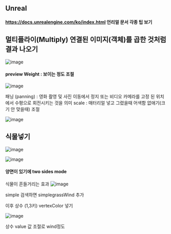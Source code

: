 ## Unreal

#### https://docs.unrealengine.com/ko/index.html 언리얼 문서  각종 팁 보기

## 멀티플라이(Multiply)  연결된 이미지(객체)를 곱한 것처럼 결과 나오기

![image](https://user-images.githubusercontent.com/80494367/119588665-43b8c680-be0c-11eb-8275-4cec59ae6017.png)

#### preview Weight : 보이는 정도 조절


![image](https://user-images.githubusercontent.com/80494367/119589639-2b49ab80-be0e-11eb-8f77-91e563024872.png)

패닝 (panning) : 영화 촬영 및 사진 이동에서 정지 또는 비디오 카메라를 고정 된 위치에서 수평으로 회전시키는 것을 의미
scale : 매터리얼 넣고 그렸을때  어색함 없애기(크기 안 맞을때) 조절


![image](https://user-images.githubusercontent.com/80494367/119597061-4cfd5f80-be1b-11eb-9e4d-46ed620a1855.png)

## 식물넣기

![image](https://user-images.githubusercontent.com/80494367/119597398-e4fb4900-be1b-11eb-922f-4988e9c74edc.png)

![image](https://user-images.githubusercontent.com/80494367/119597459-04927180-be1c-11eb-9851-891afc457f60.png)

#### 양면이 있기에  two sides mode

식물이 흔들거리는 효과
![image](https://user-images.githubusercontent.com/80494367/119598431-e62d7580-be1d-11eb-93ab-9e349330d234.png)

simple 검색하면 simplegrassWind 추가

이후  상수 (1,3키) vertexColor 넣기

![image](https://user-images.githubusercontent.com/80494367/119598454-f04f7400-be1d-11eb-8cc9-8afe9876b57c.png)

상수 value 값 조절로 wind정도
